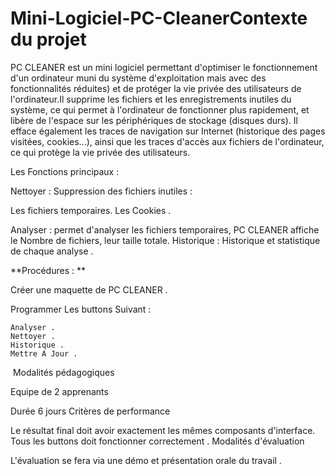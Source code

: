 # Mini-Logiciel-PC-CleanerContexte du projet

PC CLEANER est un mini logiciel permettant d'optimiser le fonctionnement d'un ordinateur muni du système d'exploitation mais avec des fonctionnalités réduites) et de protéger la vie privée des utilisateurs de l'ordinateur.Il supprime les fichiers et les enregistrements inutiles du système, ce qui permet à l'ordinateur de fonctionner plus rapidement, et libère de l'espace sur les périphériques de stockage (disques durs). Il efface également les traces de navigation sur Internet (historique des pages visitées, cookies...), ainsi que les traces d'accès aux fichiers de l'ordinateur, ce qui protège la vie privée des utilisateurs.

Les Fonctions principaux :

Nettoyer : Suppression des fichiers inutiles :

Les fichiers temporaires. Les Cookies .

Analyser : permet d'analyser les fichiers temporaires, PC CLEANER affiche le Nombre de fichiers, leur taille totale. Historique : Historique et statistique de chaque analyse .

**Procédures : **

Créer une maquette de PC CLEANER .

Programmer Les buttons Suivant :

    Analyser .
    Nettoyer .
    Historique .
    Mettre A Jour .

​
Modalités pédagogiques

Equipe de 2 apprenants

Durée 6 jours
Critères de performance

Le résultat final doit avoir exactement les mêmes composants d'interface. Tous les buttons doit fonctionner correctement .
Modalités d'évaluation

L'évaluation se fera via une démo et présentation orale du travail .
